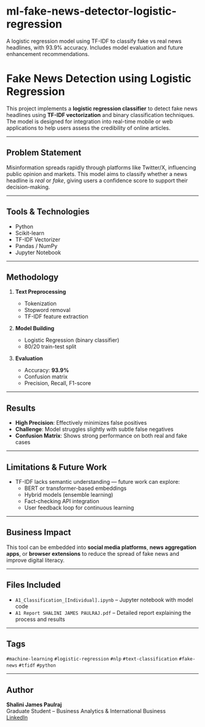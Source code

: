# ml-fake-news-detector-logistic-regression
A logistic regression model using TF-IDF to classify fake vs real news headlines, with 93.9% accuracy. Includes model evaluation and future enhancement recommendations.
# Fake News Detection using Logistic Regression

This project implements a **logistic regression classifier** to detect fake news headlines using **TF-IDF vectorization** and binary classification techniques. The model is designed for integration into real-time mobile or web applications to help users assess the credibility of online articles.

---

##  Problem Statement

Misinformation spreads rapidly through platforms like Twitter/X, influencing public opinion and markets. This model aims to classify whether a news headline is *real* or *fake*, giving users a confidence score to support their decision-making.

---

##  Tools & Technologies
- Python
- Scikit-learn
- TF-IDF Vectorizer
- Pandas / NumPy
- Jupyter Notebook

---

## Methodology

1. **Text Preprocessing**
   - Tokenization
   - Stopword removal
   - TF-IDF feature extraction

2. **Model Building**
   - Logistic Regression (binary classifier)
   - 80/20 train-test split

3. **Evaluation**
   - Accuracy: **93.9%**
   - Confusion matrix
   - Precision, Recall, F1-score

---

##  Results

- **High Precision**: Effectively minimizes false positives
- **Challenge**: Model struggles slightly with subtle false negatives
- **Confusion Matrix**: Shows strong performance on both real and fake cases

---

##  Limitations & Future Work

- TF-IDF lacks semantic understanding — future work can explore:
  - BERT or transformer-based embeddings
  - Hybrid models (ensemble learning)
  - Fact-checking API integration
  - User feedback loop for continuous learning

---

## Business Impact

This tool can be embedded into **social media platforms**, **news aggregation apps**, or **browser extensions** to reduce the spread of fake news and improve digital literacy.

---

##  Files Included
- `A1_Classification_[Individual].ipynb` – Jupyter notebook with model code
- `A1 Report SHALINI JAMES PAULRAJ.pdf` – Detailed report explaining the process and results

---

## Tags
`#machine-learning` `#logistic-regression` `#nlp` `#text-classification` `#fake-news` `#tfidf` `#python`

---

##  Author
**Shalini James Paulraj**  
Graduate Student – Business Analytics & International Business  
[LinkedIn](https://linkedin.com/in/shalinijamespaulraj)
